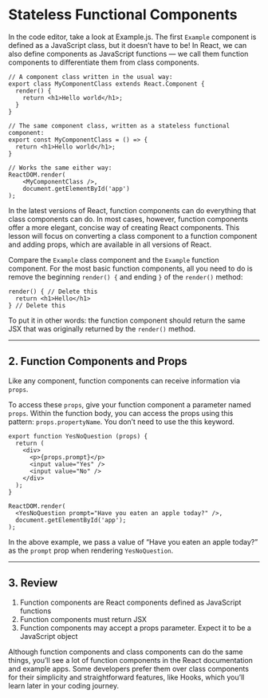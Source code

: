 # Stateless Functional Components
In the code editor, take a look at Example.js. The first `Example` component is defined as a JavaScript class, but it doesn’t have to be! In React, we can also define components as JavaScript functions — we call them function components to differentiate them from class components.
```
// A component class written in the usual way:
export class MyComponentClass extends React.Component {
  render() {
    return <h1>Hello world</h1>;
  }
}

// The same component class, written as a stateless functional component:
export const MyComponentClass = () => {
  return <h1>Hello world</h1>;
}

// Works the same either way:
ReactDOM.render(
	<MyComponentClass />,
	document.getElementById('app')
);
```
In the latest versions of React, function components can do everything that class components can do. In most cases, however, function components offer a more elegant, concise way of creating React components. This lesson will focus on converting a class component to a function component and adding props, which are available in all versions of React.

Compare the `Example` class component and the `Example` function component. For the most basic function components, all you need to do is remove the beginning `render() {` and ending `}` of the `render()` method:
```
render() { // Delete this
  return <h1>Hello</h1>
} // Delete this
```
To put it in other words: the function component should return the same JSX that was originally returned by the `render()` method.
<hr>

## 2. Function Components and Props
Like any component, function components can receive information via `props`.

To access these `props`, give your function component a parameter named `props`. Within the function body, you can access the props using this pattern: `props.propertyName`. You don’t need to use the this keyword.
```
export function YesNoQuestion (props) {
  return (
    <div>
      <p>{props.prompt}</p>
      <input value="Yes" />
      <input value="No" />
    </div>
  );
}
 
ReactDOM.render(
  <YesNoQuestion prompt="Have you eaten an apple today?" />,
  document.getElementById('app');
);
```
In the above example, we pass a value of “Have you eaten an apple today?” as the `prompt` prop when rendering `YesNoQuestion`.
<hr>

## 3. Review
1. Function components are React components defined as JavaScript functions
2. Function components must return JSX
3. Function components may accept a props parameter. Expect it to be a JavaScript object

Although function components and class components can do the same things, you’ll see a lot of function components in the React documentation and example apps. Some developers prefer them over class components for their simplicity and straightforward features, like Hooks, which you’ll learn later in your coding journey.